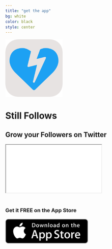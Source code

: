 ```yaml
---
title: "get the app"
bg: white
color: black
style: center
---
```


<img src="/img/Icon-Rounded-512.png" width="180" />

# Still Follows

## Grow your Followers on Twitter

<div class="icontain"><iframe src="//www.youtube.com/embed/jmV0FmUYsPo?showinfo=0&amp;rel=0&amp;controls=0" allowfullscreen></iframe></div>
<br>

### Get it **FREE** on the App Store

<a href="{{ site.appstore_link }}"><img src="img/Download_on_the_App_Store_Badge_US-UK_135x40.svg" width="260"></a>